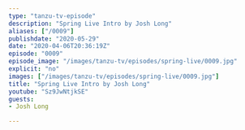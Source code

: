 ```yaml
---
type: "tanzu-tv-episode"
description: "Spring Live Intro by Josh Long"
aliases: ["/0009"]
publishdate: "2020-05-29"
date: "2020-04-06T20:36:19Z"
episode: "0009"
episode_image: "/images/tanzu-tv/episodes/spring-live/0009.jpg"
explicit: "no"
images: ["/images/tanzu-tv/episodes/spring-live/0009.jpg"]
title: "Spring Live Intro by Josh Long"
youtube: "Sz9JwNtjkSE"
guests: 
- Josh Long

---
```




